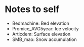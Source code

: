 # Notes to self

- Bedmachine: Bed elevation
- Promice_AVG5year: Ice velocity
- Articdem: Surface elevation
- SMB_mao: Snow accumulation